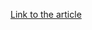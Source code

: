 [Link to the article](https://www.welivesecurity.com/en/videos/fake-job-offers-target-coders-infostealers/)

